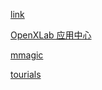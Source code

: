 

[link](https://github.com/TommyZihao/MMagic_Tutorials/tree/main)

[OpenXLab 应用中心](https://openxlab.org.cn/apps)

[mmagic](https://github.com/open-mmlab/mmagic)  

[tourials](https://github.com/TommyZihao/MMagic_Tutorials/)